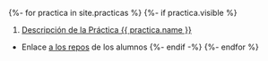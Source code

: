 
{%- for practica in site.practicas %}
  {%- if practica.visible %}
1. <a href="{{ practica.url }}">Descripción de la Práctica {{ practica.name }}</a>
  * Enlace <a href="{{ site.classroom.url }}/assignments/{{ practica.name }}"  target="_blank">a los repos</a>  de los alumnos 
  {%- endif -%}
{%- endfor %}

